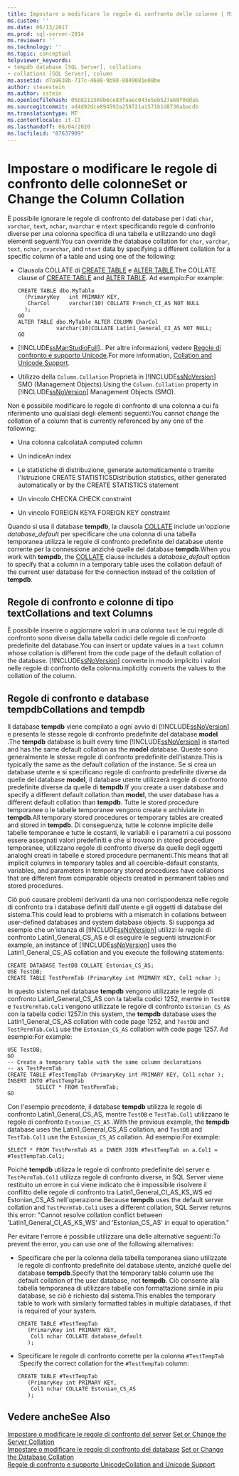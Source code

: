 ```yaml
---
title: Impostare o modificare le regole di confronto delle colonne | Microsoft Docs
ms.custom: ''
ms.date: 06/13/2017
ms.prod: sql-server-2014
ms.reviewer: ''
ms.technology: ''
ms.topic: conceptual
helpviewer_keywords:
- tempdb database [SQL Server], collations
- collations [SQL Server], column
ms.assetid: d7a9638b-717c-4680-9b98-8849081e08be
author: stevestein
ms.author: sstein
ms.openlocfilehash: 05b8211569b6ce83faaec043e5eb527a60f0ddab
ms.sourcegitcommit: ad4d92dce894592a259721a1571b1d8736abacdb
ms.translationtype: MT
ms.contentlocale: it-IT
ms.lasthandoff: 08/04/2020
ms.locfileid: "87637909"
---
```

# <a name="set-or-change-the-column-collation"></a><span data-ttu-id="0627c-102">Impostare o modificare le regole di confronto delle colonne</span><span class="sxs-lookup"><span data-stu-id="0627c-102">Set or Change the Column Collation</span></span>
  <span data-ttu-id="0627c-103">È possibile ignorare le regole di confronto del database per i dati `char`, `varchar`, `text`, `nchar`, `nvarchar` e `ntext` specificando regole di confronto diverse per una colonna specifica di una tabella e utilizzando uno degli elementi seguenti:</span><span class="sxs-lookup"><span data-stu-id="0627c-103">You can override the database collation for `char`, `varchar`, `text`, `nchar`, `nvarchar`, and `ntext` data by specifying a different collation for a specific column of a table and using one of the following:</span></span>  
  
-   <span data-ttu-id="0627c-104">Clausola COLLATE di [CREATE TABLE](/sql/t-sql/statements/create-table-transact-sql) e [ALTER TABLE](/sql/t-sql/statements/alter-table-transact-sql).</span><span class="sxs-lookup"><span data-stu-id="0627c-104">The COLLATE clause of [CREATE TABLE](/sql/t-sql/statements/create-table-transact-sql) and [ALTER TABLE](/sql/t-sql/statements/alter-table-transact-sql).</span></span> <span data-ttu-id="0627c-105">Ad esempio:</span><span class="sxs-lookup"><span data-stu-id="0627c-105">For example:</span></span>  
  
    ```  
    CREATE TABLE dbo.MyTable  
      (PrimaryKey   int PRIMARY KEY,  
       CharCol      varchar(10) COLLATE French_CI_AS NOT NULL  
      );  
    GO  
    ALTER TABLE dbo.MyTable ALTER COLUMN CharCol  
                varchar(10)COLLATE Latin1_General_CI_AS NOT NULL;  
    GO  
    ```  
  
-   [!INCLUDE[ssManStudioFull](../../includes/ssmanstudiofull-md.md)]<span data-ttu-id="0627c-106">.</span><span class="sxs-lookup"><span data-stu-id="0627c-106">.</span></span> <span data-ttu-id="0627c-107">Per altre informazioni, vedere [Regole di confronto e supporto Unicode](collation-and-unicode-support.md).</span><span class="sxs-lookup"><span data-stu-id="0627c-107">For more information, [Collation and Unicode Support](collation-and-unicode-support.md).</span></span>  
  
-   <span data-ttu-id="0627c-108">Utilizzo della `Column.Collation` Proprietà in [!INCLUDE[ssNoVersion](../../includes/ssnoversion-md.md)] SMO (Management Objects).</span><span class="sxs-lookup"><span data-stu-id="0627c-108">Using the `Column.Collation` property in [!INCLUDE[ssNoVersion](../../includes/ssnoversion-md.md)] Management Objects (SMO).</span></span>  
  
 <span data-ttu-id="0627c-109">Non è possibile modificare le regole di confronto di una colonna a cui fa riferimento uno qualsiasi degli elementi seguenti:</span><span class="sxs-lookup"><span data-stu-id="0627c-109">You cannot change the collation of a column that is currently referenced by any one of the following:</span></span>  
  
-   <span data-ttu-id="0627c-110">Una colonna calcolata</span><span class="sxs-lookup"><span data-stu-id="0627c-110">A computed column</span></span>  
  
-   <span data-ttu-id="0627c-111">Un indice</span><span class="sxs-lookup"><span data-stu-id="0627c-111">An index</span></span>  
  
-   <span data-ttu-id="0627c-112">Le statistiche di distribuzione, generate automaticamente o tramite l'istruzione CREATE STATISTICS</span><span class="sxs-lookup"><span data-stu-id="0627c-112">Distribution statistics, either generated automatically or by the CREATE STATISTICS statement</span></span>  
  
-   <span data-ttu-id="0627c-113">Un vincolo CHECK</span><span class="sxs-lookup"><span data-stu-id="0627c-113">A CHECK constraint</span></span>  
  
-   <span data-ttu-id="0627c-114">Un vincolo FOREIGN KEY</span><span class="sxs-lookup"><span data-stu-id="0627c-114">A FOREIGN KEY constraint</span></span>  
  
 <span data-ttu-id="0627c-115">Quando si usa il database **tempdb**, la clausola [COLLATE](/sql/t-sql/statements/collations) include un'opzione *database_default* per specificare che una colonna di una tabella temporanea utilizza le regole di confronto predefinite del database utente corrente per la connessione anziché quelle del database **tempdb**.</span><span class="sxs-lookup"><span data-stu-id="0627c-115">When you work with **tempdb**, the [COLLATE](/sql/t-sql/statements/collations) clause includes a *database_default* option to specify that a column in a temporary table uses the collation default of the current user database for the connection instead of the collation of **tempdb**.</span></span>  
  
## <a name="collations-and-text-columns"></a><span data-ttu-id="0627c-116">Regole di confronto e colonne di tipo text</span><span class="sxs-lookup"><span data-stu-id="0627c-116">Collations and text Columns</span></span>  
 <span data-ttu-id="0627c-117">È possibile inserire o aggiornare valori in una colonna `text` le cui regole di confronto sono diverse dalla tabella codici delle regole di confronto predefinite del database.</span><span class="sxs-lookup"><span data-stu-id="0627c-117">You can insert or update values in a `text` column whose collation is different from the code page of the default collation of the database.</span></span> [!INCLUDE[ssNoVersion](../../includes/ssnoversion-md.md)] <span data-ttu-id="0627c-118">converte in modo implicito i valori nelle regole di confronto della colonna.</span><span class="sxs-lookup"><span data-stu-id="0627c-118">implicitly converts the values to the collation of the column.</span></span>  
  
## <a name="collations-and-tempdb"></a><span data-ttu-id="0627c-119">Regole di confronto e database tempdb</span><span class="sxs-lookup"><span data-stu-id="0627c-119">Collations and tempdb</span></span>  
 <span data-ttu-id="0627c-120">Il database **tempdb** viene compilato a ogni avvio di [!INCLUDE[ssNoVersion](../../includes/ssnoversion-md.md)] e presenta le stesse regole di confronto predefinite del database **model** .</span><span class="sxs-lookup"><span data-stu-id="0627c-120">The **tempdb** database is built every time [!INCLUDE[ssNoVersion](../../includes/ssnoversion-md.md)] is started and has the same default collation as the **model** database.</span></span> <span data-ttu-id="0627c-121">Queste sono generalmente le stesse regole di confronto predefinite dell'istanza.</span><span class="sxs-lookup"><span data-stu-id="0627c-121">This is typically the same as the default collation of the instance.</span></span> <span data-ttu-id="0627c-122">Se si crea un database utente e si specificano regole di confronto predefinite diverse da quelle del database **model**, il database utente utilizzerà regole di confronto predefinite diverse da quelle di **tempdb**.</span><span class="sxs-lookup"><span data-stu-id="0627c-122">If you create a user database and specify a different default collation than **model**, the user database has a different default collation than **tempdb**.</span></span> <span data-ttu-id="0627c-123">Tutte le stored procedure temporanee o le tabelle temporanee vengono create e archiviate in **tempdb**.</span><span class="sxs-lookup"><span data-stu-id="0627c-123">All temporary stored procedures or temporary tables are created and stored in **tempdb**.</span></span> <span data-ttu-id="0627c-124">Di conseguenza, tutte le colonne implicite delle tabelle temporanee e tutte le costanti, le variabili e i parametri a cui possono essere assegnati valori predefiniti e che si trovano in stored procedure temporanee, utilizzano regole di confronto diverse da quelle degli oggetti analoghi creati in tabelle e stored procedure permanenti.</span><span class="sxs-lookup"><span data-stu-id="0627c-124">This means that all implicit columns in temporary tables and all coercible-default constants, variables, and parameters in temporary stored procedures have collations that are different from comparable objects created in permanent tables and stored procedures.</span></span>  
  
 <span data-ttu-id="0627c-125">Ciò può causare problemi derivanti da una non corrispondenza nelle regole di confronto tra i database definiti dall'utente e gli oggetti di database del sistema.</span><span class="sxs-lookup"><span data-stu-id="0627c-125">This could lead to problems with a mismatch in collations between user-defined databases and system database objects.</span></span> <span data-ttu-id="0627c-126">Si supponga ad esempio che un'istanza di [!INCLUDE[ssNoVersion](../../includes/ssnoversion-md.md)] utilizzi le regole di confronto Latin1_General_CS_AS e di eseguire le seguenti istruzioni:</span><span class="sxs-lookup"><span data-stu-id="0627c-126">For example, an instance of [!INCLUDE[ssNoVersion](../../includes/ssnoversion-md.md)] uses the Latin1_General_CS_AS collation and you execute the following statements:</span></span>  
  
```  
CREATE DATABASE TestDB COLLATE Estonian_CS_AS;  
USE TestDB;  
CREATE TABLE TestPermTab (PrimaryKey int PRIMARY KEY, Col1 nchar );  
```  
  
 <span data-ttu-id="0627c-127">In questo sistema nel database **tempdb** vengono utilizzate le regole di confronto Latin1_General_CS_AS con la tabella codici 1252, mentre in `TestDB` e `TestPermTab.Col1` vengono utilizzate le regole di confronto `Estonian_CS_AS` con la tabella codici 1257.</span><span class="sxs-lookup"><span data-stu-id="0627c-127">In this system, the **tempdb** database uses the Latin1_General_CS_AS collation with code page 1252, and `TestDB` and `TestPermTab.Col1` use the `Estonian_CS_AS` collation with code page 1257.</span></span> <span data-ttu-id="0627c-128">Ad esempio:</span><span class="sxs-lookup"><span data-stu-id="0627c-128">For example:</span></span>  
  
```  
USE TestDB;  
GO  
-- Create a temporary table with the same column declarations  
-- as TestPermTab  
CREATE TABLE #TestTempTab (PrimaryKey int PRIMARY KEY, Col1 nchar );  
INSERT INTO #TestTempTab  
         SELECT * FROM TestPermTab;  
GO  
```  
  
 <span data-ttu-id="0627c-129">Con l'esempio precedente, il database **tempdb** utilizza le regole di confronto Latin1_General_CS_AS, mentre `TestDB` e `TestTab.Col1` utilizzano le regole di confronto `Estonian_CS_AS` .</span><span class="sxs-lookup"><span data-stu-id="0627c-129">With the previous example, the **tempdb** database uses the Latin1_General_CS_AS collation, and `TestDB` and `TestTab.Col1` use the `Estonian_CS_AS` collation.</span></span> <span data-ttu-id="0627c-130">Ad esempio:</span><span class="sxs-lookup"><span data-stu-id="0627c-130">For example:</span></span>  
  
```  
SELECT * FROM TestPermTab AS a INNER JOIN #TestTempTab on a.Col1 = #TestTempTab.Col1;  
```  
  
 <span data-ttu-id="0627c-131">Poiché **tempdb** utilizza le regole di confronto predefinite del server e `TestPermTab.Col1` utilizza regole di confronto diverse, in SQL Server viene restituito un errore in cui viene indicato che è impossibile risolvere il conflitto delle regole di confronto tra Latin1_General_CI_AS_KS_WS ed Estonian_CS_AS nell'operazione.</span><span class="sxs-lookup"><span data-stu-id="0627c-131">Because **tempdb** uses the default server collation and `TestPermTab.Col1` uses a different collation, SQL Server returns this error: "Cannot resolve collation conflict between 'Latin1_General_CI_AS_KS_WS' and 'Estonian_CS_AS' in equal to operation."</span></span>  
  
 <span data-ttu-id="0627c-132">Per evitare l'errore è possibile utilizzare una delle alternative seguenti:</span><span class="sxs-lookup"><span data-stu-id="0627c-132">To prevent the error, you can use one of the following alternatives:</span></span>  
  
-   <span data-ttu-id="0627c-133">Specificare che per la colonna della tabella temporanea siano utilizzate le regole di confronto predefinite del database utente, anziché quelle del database **tempdb**.</span><span class="sxs-lookup"><span data-stu-id="0627c-133">Specify that the temporary table column use the default collation of the user database, not **tempdb**.</span></span> <span data-ttu-id="0627c-134">Ciò consente alla tabella temporanea di utilizzare tabelle con formattazione simile in più database, se ciò è richiesto dal sistema.</span><span class="sxs-lookup"><span data-stu-id="0627c-134">This enables the temporary table to work with similarly formatted tables in multiple databases, if that is required of your system.</span></span>  
  
    ```  
    CREATE TABLE #TestTempTab  
       (PrimaryKey int PRIMARY KEY,  
        Col1 nchar COLLATE database_default  
       );  
    ```  
  
-   <span data-ttu-id="0627c-135">Specificare le regole di confronto corrette per la colonna `#TestTempTab` :</span><span class="sxs-lookup"><span data-stu-id="0627c-135">Specify the correct collation for the `#TestTempTab` column:</span></span>  
  
    ```  
    CREATE TABLE #TestTempTab  
       (PrimaryKey int PRIMARY KEY,  
        Col1 nchar COLLATE Estonian_CS_AS  
       );  
    ```  
  
## <a name="see-also"></a><span data-ttu-id="0627c-136">Vedere anche</span><span class="sxs-lookup"><span data-stu-id="0627c-136">See Also</span></span>  
 <span data-ttu-id="0627c-137">[Impostare o modificare le regole di confronto del server](set-or-change-the-server-collation.md) </span><span class="sxs-lookup"><span data-stu-id="0627c-137">[Set or Change the Server Collation](set-or-change-the-server-collation.md) </span></span>  
 <span data-ttu-id="0627c-138">[Impostare o modificare le regole di confronto del database](set-or-change-the-database-collation.md) </span><span class="sxs-lookup"><span data-stu-id="0627c-138">[Set or Change the Database Collation](set-or-change-the-database-collation.md) </span></span>  
 [<span data-ttu-id="0627c-139">Regole di confronto e supporto Unicode</span><span class="sxs-lookup"><span data-stu-id="0627c-139">Collation and Unicode Support</span></span>](collation-and-unicode-support.md)  
  
  
